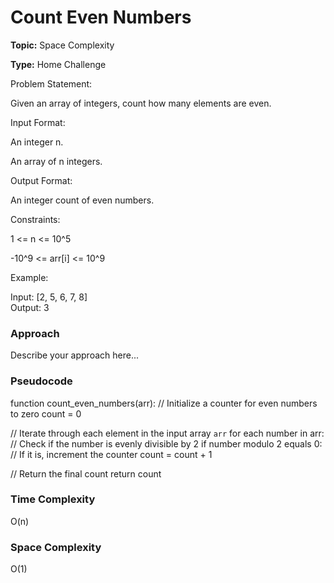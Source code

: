 # Count Even Numbers
**Topic:** Space Complexity

**Type:** Home Challenge


Problem Statement: 

 Given an array of integers, count how many elements are even. 

Input Format: 

An integer n. 

An array of n integers. 

Output Format: 

An integer count of even numbers. 

Constraints: 

1 <= n <= 10^5 

-10^9 <= arr[i] <= 10^9 

Example: 

Input: [2, 5, 6, 7, 8]   
Output: 3   
  

 

### Approach
Describe your approach here...

### Pseudocode
function count_even_numbers(arr):
  // Initialize a counter for even numbers to zero
  count = 0
  
  // Iterate through each element in the input array `arr`
  for each number in arr:
    // Check if the number is evenly divisible by 2
    if number modulo 2 equals 0:
      // If it is, increment the counter
      count = count + 1
  
  // Return the final count
  return count


### Time Complexity
O(n)

### Space Complexity
O(1)
